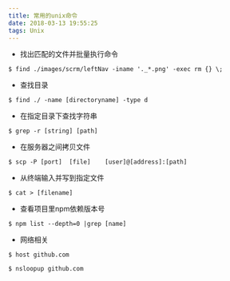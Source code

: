 ```yaml
---
title: 常用的unix命令
date: 2018-03-13 19:55:25
tags: Unix
---
```



+ 找出匹配的文件并批量执行命令
```
$ find ./images/scrm/leftNav -iname '._*.png' -exec rm {} \;
```

+ 查找目录
```
$ find ./ -name [directoryname] -type d
```

+ 在指定目录下查找字符串
```
$ grep -r [string] [path]
```


+ 在服务器之间拷贝文件
```
$ scp -P [port]  [file]    [user]@[address]:[path]
```

+ 从终端输入并写到指定文件
```
$ cat > [filename]
```

+ 查看项目里npm依赖版本号
```
$ npm list --depth=0 |grep [name]
```



+ 网络相关
```
$ host github.com

$ nsloopup github.com


```


